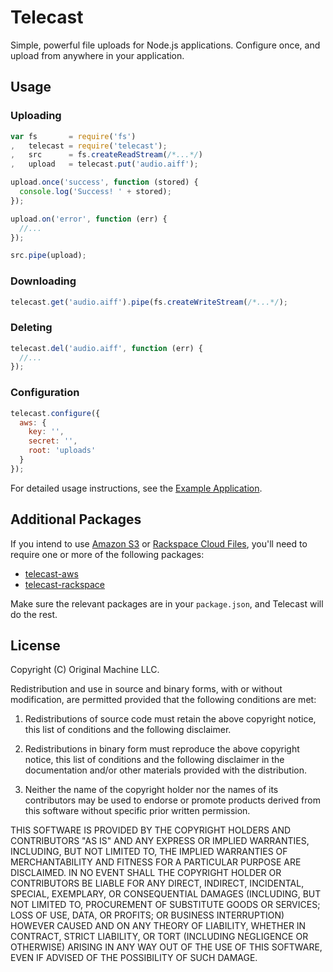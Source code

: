 # Telecast

Simple, powerful file uploads for Node.js applications. Configure once, and upload from anywhere in your application.

## Usage

### Uploading

```javascript
var fs       = require('fs')
,   telecast = require('telecast');
,   src      = fs.createReadStream(/*...*/)
,   upload   = telecast.put('audio.aiff');

upload.once('success', function (stored) {
  console.log('Success! ' + stored);
});

upload.on('error', function (err) {
  //...
});

src.pipe(upload);
```

### Downloading

```javascript
telecast.get('audio.aiff').pipe(fs.createWriteStream(/*...*/);

```

### Deleting

```javascript
telecast.del('audio.aiff', function (err) {
  //...
});
```
### Configuration

```javascript
telecast.configure({
  aws: {
    key: '',
    secret: '',
    root: 'uploads'
  }
});
```
For detailed usage instructions, see the [Example Application](http://github.com/originalmachine/telecast-example).

## Additional Packages

If you intend to use [Amazon S3](http://aws.amazon.com/s3) or [Rackspace Cloud Files](http://rackspace.com/cloud/files), you'll need to require one or more of the following packages:

* [telecast-aws](http://github.com/originalmachine/telecast-aws)
* [telecast-rackspace](http://github.com/originalmachine/telecast-rackspace)

Make sure the relevant packages are in your ```package.json```, and Telecast will do the rest.

## License

Copyright (C) Original Machine LLC.

Redistribution and use in source and binary forms, with or without modification, are permitted provided that the following conditions are met:

1. Redistributions of source code must retain the above copyright notice, this list of conditions and the following disclaimer.

2. Redistributions in binary form must reproduce the above copyright notice, this list of conditions and the following disclaimer in the documentation and/or other materials provided with the distribution.

3. Neither the name of the copyright holder nor the names of its contributors may be used to endorse or promote products derived from this software without specific prior written permission.

THIS SOFTWARE IS PROVIDED BY THE COPYRIGHT HOLDERS AND CONTRIBUTORS "AS IS" AND ANY EXPRESS OR IMPLIED WARRANTIES, INCLUDING, BUT NOT LIMITED TO, THE IMPLIED WARRANTIES OF MERCHANTABILITY AND FITNESS FOR A PARTICULAR PURPOSE ARE DISCLAIMED. IN NO EVENT SHALL THE COPYRIGHT HOLDER OR CONTRIBUTORS BE LIABLE FOR ANY DIRECT, INDIRECT, INCIDENTAL, SPECIAL, EXEMPLARY, OR CONSEQUENTIAL DAMAGES (INCLUDING, BUT NOT LIMITED TO, PROCUREMENT OF SUBSTITUTE GOODS OR SERVICES; LOSS OF USE, DATA, OR PROFITS; OR BUSINESS INTERRUPTION) HOWEVER CAUSED AND ON ANY THEORY OF LIABILITY, WHETHER IN CONTRACT, STRICT LIABILITY, OR TORT (INCLUDING NEGLIGENCE OR OTHERWISE) ARISING IN ANY WAY OUT OF THE USE OF THIS SOFTWARE, EVEN IF ADVISED OF THE POSSIBILITY OF SUCH DAMAGE.
